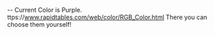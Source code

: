   -- Current Color is Purple. ttps://www.rapidtables.com/web/color/RGB_Color.html There you can choose them yourself!